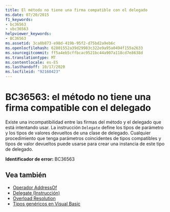 ```yaml
---
title: El método no tiene una firma compatible con el delegado
ms.date: 07/20/2015
f1_keywords:
- bc36563
- vbc36563
helpviewer_keywords:
- BC36563
ms.assetid: 3ca8b873-e98d-419b-95f2-d75bd2a9eb6c
ms.openlocfilehash: 62801552a39d29983c322e9a95a0494f155a2633
ms.sourcegitcommit: ff5a4eb5cffbcac9521bc44a907a118cd7e8638d
ms.translationtype: MT
ms.contentlocale: es-ES
ms.lasthandoff: 10/17/2020
ms.locfileid: "92160423"
---
```

# <a name="bc36563-method-does-not-have-a-signature-compatible-with-the-delegate"></a>BC36563: el método no tiene una firma compatible con el delegado

Existe una incompatibilidad entre las firmas del método y el delegado que está intentando usar. La instrucción `Delegate` define los tipos de parámetro y los tipos de valores devueltos de una clase de delegado. Cualquier procedimiento que tenga parámetros coincidentes de tipos compatibles y tipos de valor devueltos puede usarse para crear una instancia de este tipo de delegado.

 **Identificador de error:** BC36563

## <a name="see-also"></a>Vea también

- [Operador AddressOf](../operators/addressof-operator.md)
- [Delegate (Instrucción)](../statements/delegate-statement.md)
- [Overload Resolution](../../programming-guide/language-features/procedures/overload-resolution.md)
- [Tipos genéricos en Visual Basic](../../programming-guide/language-features/data-types/generic-types.md)
